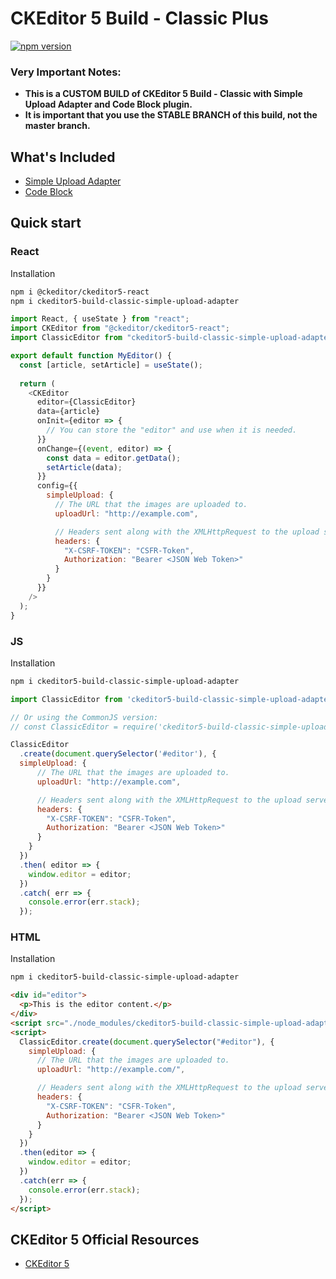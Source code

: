 # CKEditor 5 Build - Classic Plus
[![npm version](https://badge.fury.io/js/ckeditor5-classic-plus.svg)](https://badge.fury.io/js/ckeditor5-classic-plus)

### Very Important Notes:

- **This is a CUSTOM BUILD of CKEditor 5 Build - Classic with Simple Upload Adapter and Code Block plugin.**  
- **It is important that you use the STABLE BRANCH of this build, not the master branch.**

## What's Included
- [Simple Upload Adapter](https://ckeditor.com/docs/ckeditor5/latest/features/image-upload/simple-upload-adapter.html)
- [Code Block](https://ckeditor.com/docs/ckeditor5/latest/features/code-blocks.html)

## Quick start

### React

Installation

```bash
npm i @ckeditor/ckeditor5-react
npm i ckeditor5-build-classic-simple-upload-adapter
```

```js
import React, { useState } from "react";
import CKEditor from "@ckeditor/ckeditor5-react";
import ClassicEditor from "ckeditor5-build-classic-simple-upload-adapter";

export default function MyEditor() {
  const [article, setArticle] = useState();
  
  return (
    <CKEditor
      editor={ClassicEditor}
      data={article}
      onInit={editor => {
        // You can store the "editor" and use when it is needed.
      }}
      onChange={(event, editor) => {
        const data = editor.getData();
        setArticle(data);
      }}
      config={{
        simpleUpload: {
          // The URL that the images are uploaded to.
          uploadUrl: "http://example.com",

          // Headers sent along with the XMLHttpRequest to the upload server.
          headers: {
            "X-CSRF-TOKEN": "CSFR-Token",
            Authorization: "Bearer <JSON Web Token>"
          }
        }
      }}
    />
  );
}
```

### JS

Installation

```bash
npm i ckeditor5-build-classic-simple-upload-adapter
```

```js
import ClassicEditor from 'ckeditor5-build-classic-simple-upload-adapter';

// Or using the CommonJS version:
// const ClassicEditor = require('ckeditor5-build-classic-simple-upload-adapter');

ClassicEditor
  .create(document.querySelector('#editor'), {
  simpleUpload: {
      // The URL that the images are uploaded to.
      uploadUrl: "http://example.com",

      // Headers sent along with the XMLHttpRequest to the upload server.
      headers: {
        "X-CSRF-TOKEN": "CSFR-Token",
        Authorization: "Bearer <JSON Web Token>"
      }
    }
  })
  .then( editor => {
    window.editor = editor;
  })
  .catch( err => {
    console.error(err.stack);
  });
```

### HTML

Installation

```bash
npm i ckeditor5-build-classic-simple-upload-adapter
```

```html
<div id="editor">
  <p>This is the editor content.</p>
</div>
<script src="./node_modules/ckeditor5-build-classic-simple-upload-adapter/build/ckeditor.js"></script>
<script>
  ClassicEditor.create(document.querySelector("#editor"), {
    simpleUpload: {
      // The URL that the images are uploaded to.
      uploadUrl: "http://example.com/",

      // Headers sent along with the XMLHttpRequest to the upload server.
      headers: {
        "X-CSRF-TOKEN": "CSFR-Token",
        Authorization: "Bearer <JSON Web Token>"
      }
    }
  })
  .then(editor => {
    window.editor = editor;
  })
  .catch(err => {
    console.error(err.stack);
  });
</script>
```

## CKEditor 5 Official Resources

-   [CKEditor 5](https://ckeditor.com/)
